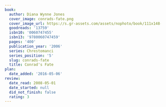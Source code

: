 ```yaml
---
book:
  author: Diana Wynne Jones
  cover_image: conrads-fate.png
  cover_image_url: https://s.gr-assets.com/assets/nophoto/book/111x148-bcc042a9c91a29c1d680899eff700a03.png
  goodreads: '13759'
  isbn10: '0060747455'
  isbn13: '9780060747459'
  pages: '400'
  publication_year: '2006'
  series: Chrestomanci
  series_position: '5'
  slug: conrads-fate
  title: Conrad's Fate
plan:
  date_added: '2016-05-06'
review:
  date_read: 2008-05-01
  date_started: null
  did_not_finish: false
  rating: 3
---
```

